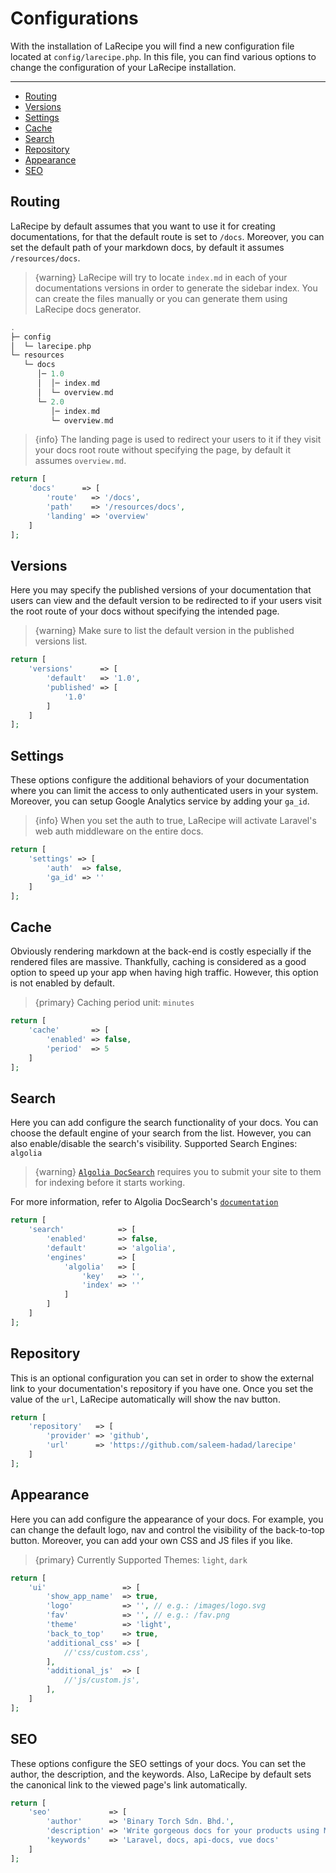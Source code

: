 # Configurations

With the installation of LaRecipe you will find a new configuration file located at `config/larecipe.php`.
In this file, you can find various options to change the configuration of your LaRecipe installation.

---

- [Routing](#routing)
- [Versions](#versions)
- [Settings](#settings)
- [Cache](#cache)
- [Search](#search)
- [Repository](#repository)
- [Appearance](#ui)
- [SEO](#seo)

<a name="routing"></a>
## Routing

LaRecipe by default assumes that you want to use it for creating documentations, for that the default route is set to `/docs`. Moreover, you can set the default path of your markdown docs, by default it assumes `/resources/docs`.

> {warning} LaRecipe will try to locate `index.md` in each of your documentations versions in order to generate the sidebar index. You can create the files manually or you can generate them using LaRecipe docs generator.

```php
.
├─ config
│  └─ larecipe.php
└─ resources
   └─ docs
      │─ 1.0
      │  │─ index.md
      │  └─ overview.md
      └─ 2.0
         │─ index.md
         └─ overview.md
```

> {info} The landing page is used to redirect your users to it if they visit your docs root route without specifying the page, by default it assumes `overview.md`.

```php
return [
    'docs'      => [
        'route'   => '/docs',
        'path'    => '/resources/docs',
        'landing' => 'overview'
    ]
];
```

<a name="versions"></a>
## Versions

Here you may specify the published versions of your documentation that users can view and the default version to be redirected to if your users visit the root route of your docs without specifying the intended page.

> {warning} Make sure to list the default version in the published versions list.

```php
return [
    'versions'      => [
        'default'   => '1.0',
        'published' => [
            '1.0'
        ]
    ]
];
```

<a name="settings"></a>
## Settings

These options configure the additional behaviors of your documentation where you can limit the access to only authenticated users in your system. Moreover, you can setup Google Analytics service by adding your `ga_id`.

> {info} When you set the auth to true, LaRecipe will activate Laravel's web auth middleware on the entire docs.

```php
return [
    'settings' => [
        'auth'  => false,
        'ga_id' => ''
    ]
];
```

<a name="cache"></a>
## Cache

Obviously rendering markdown at the back-end is costly especially if the rendered files are massive. Thankfully, caching is considered as a good option to speed up your app when having high traffic. However, this option is not enabled by default.

> {primary} Caching period unit: `minutes`

```php
return [
    'cache'       => [
        'enabled' => false,
        'period'  => 5
    ]
];
```

<a name="search"></a>
## Search

Here you can add configure the search functionality of your docs. You can choose the default engine of your search from the list. However, you can also enable/disable the search's visibility. Supported Search Engines: `algolia`

> {warning} [`Algolia DocSearch`](https://community.algolia.com/docsearch/) requires you to submit your site to them for indexing before it starts working.

For more information, refer to Algolia DocSearch's [`documentation`](https://community.algolia.com/docsearch/what-is-docsearch.html)

```php
return [
    'search'            => [
        'enabled'       => false,
        'default'       => 'algolia',
        'engines'       => [
            'algolia'   => [
                'key'   => '',
                'index' => ''
            ]
        ]
    ]
];
```

<a name="repository"></a>
## Repository

This is an optional configuration you can set in order to show the external link to your documentation's repository if you have one. Once you set the value of the `url`, LaRecipe automatically will show the nav button.

```php
return [
    'repository'   => [
        'provider' => 'github',
        'url'      => 'https://github.com/saleem-hadad/larecipe'
    ]
];
```

<a name="ui"></a>
## Appearance

Here you can add configure the appearance of your docs. For example, you can change the default logo, nav and control the visibility of the back-to-top button. Moreover, you can add your own CSS and JS files if you like.

> {primary} Currently Supported Themes: `light`, `dark`

```php
return [
    'ui'                 => [
        'show_app_name'  => true,
        'logo'           => '', // e.g.: /images/logo.svg
        'fav'            => '', // e.g.: /fav.png
        'theme'          => 'light',
        'back_to_top'    => true,
        'additional_css' => [
            //'css/custom.css',
        ],
        'additional_js'  => [
            //'js/custom.js',
        ],
    ]
];
```

<a name="seo"></a>
## SEO

These options configure the SEO settings of your docs. You can set the author, the description, and the keywords. Also, LaRecipe by default sets the canonical link to the viewed page's link automatically.

```php
return [
    'seo'             => [
        'author'      => 'Binary Torch Sdn. Bhd.',
        'description' => 'Write gorgeous docs for your products using Markdown inside your Laravel app.',
        'keywords'    => 'Laravel, docs, api-docs, vue docs'
    ]
];
```